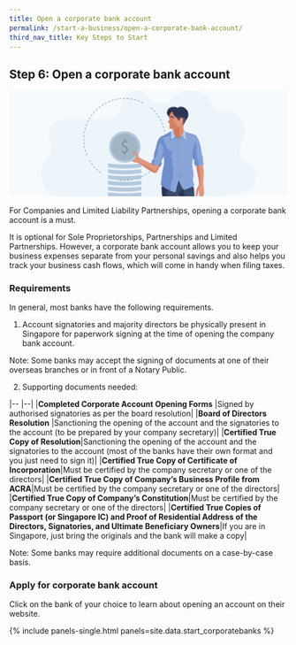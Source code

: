 ```yaml
---
title: Open a corporate bank account
permalink: /start-a-business/open-a-corporate-bank-account/
third_nav_title: Key Steps to Start
---
```


## Step 6: Open a corporate bank account

![Bank Account](/images/start/StartSJ_CorporateBankAccount.jpg)

For Companies and Limited Liability Partnerships, opening a corporate bank account is a must.

It is optional for Sole Proprietorships, Partnerships and Limited Partnerships. However, a corporate bank account allows you to keep your business expenses separate from your personal savings and also helps you track your business cash flows, which will come in handy when filing taxes.

### Requirements

In general, most banks have the following requirements.

1) Account signatories and majority directors be physically present in Singapore for paperwork signing at the time of opening the company bank account.

Note: Some banks may accept the signing of documents at one of their overseas branches or in front of a Notary Public.

2) Supporting documents needed:

|-- |--|
|**Completed Corporate Account Opening Forms** |Signed by authorised signatories as per the board resolution|
|**Board of Directors Resolution** |Sanctioning the opening of the account and the signatories to the account (to be prepared by your company secretary)|
|**Certified True Copy of Resolution**|Sanctioning the opening of the account and the signatories to the account (most of the banks have their own format and you just need to sign it)|
|**Certified True Copy of Certificate of Incorporation**|Must be certified by the company secretary or one of the directors|
|**Certified True Copy of Company’s Business Profile from ACRA**|Must be certified by the company secretary or one of the directors|
|**Certified True Copy of Company’s Constitution**|Must be certified by the company secretary or one of the directors|
|**Certified True Copies of Passport (or Singapore IC) and Proof of Residential Address of the Directors, Signatories, and Ultimate Beneficiary Owners**|If you are in Singapore, just bring the originals and the bank will make a copy|

Note: Some banks may require additional documents on a case-by-case basis.

### Apply for corporate bank account

Click on the bank of your choice to learn about opening an account on their website.

{% include panels-single.html panels=site.data.start_corporatebanks %}

<script src="/jquery/jquery.min.js"></script>
<script src="/jquery/resize-tables.js"></script>
